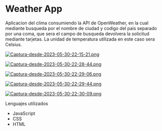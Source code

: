 # Weather App

Aplicacion del clima consumiendo la API de OpenWeather, en la cual
mediante busqueda por el nombre de ciudad y codigo del pais separado
por una coma, que sera el campo de busqueda devolvera la solicitud
mediante tarjetas. La unidad de temperatura utilizada en este caso
sera Celsius.

[![Captura-desde-2023-05-30-22-15-21.png](https://i.postimg.cc/N0zbdJXg/Captura-desde-2023-05-30-22-15-21.png)](https://postimg.cc/sB5pXJK8)

[![Captura-desde-2023-05-30-22-28-44.png](https://i.postimg.cc/28X68MPd/Captura-desde-2023-05-30-22-28-44.png)](https://postimg.cc/zVK5xtD3)

[![Captura-desde-2023-05-30-22-29-06.png](https://i.postimg.cc/DytTNT9N/Captura-desde-2023-05-30-22-29-06.png)](https://postimg.cc/kBFzVkXN)

[![Captura-desde-2023-05-30-22-29-44.png](https://i.postimg.cc/L8pHXSx1/Captura-desde-2023-05-30-22-29-44.png)](https://postimg.cc/Wh5RWBLN)

[![Captura-desde-2023-05-30-22-30-09.png](https://i.postimg.cc/ZnNSbs3H/Captura-desde-2023-05-30-22-30-09.png)](https://postimg.cc/1VyTMHvV)

Lenguajes utilizados

- JavaScript
- CSS
- HTML
